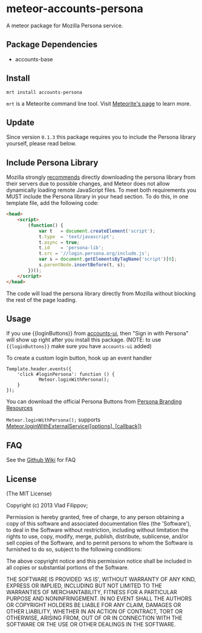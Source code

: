 meteor-accounts-persona
=========================

A meteor package for Mozilla Persona service.

Package Dependencies
--------------------

* accounts-base


Install
--------------------

```
mrt install accounts-persona
```

```mrt``` is a Meteorite command line tool. Visit [Meteorite's page](http://oortcloud.github.com/meteorite/) to learn more.


Update
-------------------

Since version `0.1.3` this package requires you to include the Persona library yourself, please read below.


Include Persona Library
--------------------

Mozilla strongly [recommends](https://developer.mozilla.org/en-US/docs/Persona/Quick_Setup#Step_1.3A_Include_the_Persona_library)
directly downloading the persona library from their servers due to possible changes, and Meteor does not allow
dynamically loading remote JavaScript files. To meet both requirements you MUST include the Persona library in your head section. To do this,
in one template file, add the following code:

```html
<head>
    <script>
        (function() {
            var t   = document.createElement('script');
            t.type  = 'text/javascript';
            t.async = true;
            t.id    = 'persona-lib';
            t.src = '//login.persona.org/include.js';
            var s = document.getElementsByTagName('script')[0];
            s.parentNode.insertBefore(t, s);
        })();
    </script>
</head>
```

The code will load the persona library directly from Mozilla without blocking the rest of the page loading.

Usage
--------------------

If you use {{loginButtons}} from [accounts-ui](http://docs.meteor.com/#accountsui), then "Sign in with Persona"
will show up right after you install this package. (NOTE: to use `{{loginButtons}}` make sure you have `accounts-ui` added)

To create a custom login button, hook up an event handler

```
Template.header.events({
    'click #loginPersona': function () {
            Meteor.loginWithPersona();
    }
});
```

You can download the official Persona Buttons from [Persona Branding Resources](https://developer.mozilla.org/en-US/docs/persona/branding)

```Meteor.loginWithPersona();``` supports [Meteor.loginWithExternalService([options], [callback])](http://docs.meteor.com/#meteor_loginwithexternalservice)

FAQ
----------------------

See the [Github Wiki](https://github.com/vladikoff/meteor-accounts-persona/wiki) for FAQ


License
----------------------

(The MIT License)

Copyright (c) 2013 Vlad Filippov;

Permission is hereby granted, free of charge, to any person obtaining
a copy of this software and associated documentation files (the
'Software'), to deal in the Software without restriction, including
without limitation the rights to use, copy, modify, merge, publish,
distribute, sublicense, and/or sell copies of the Software, and to
permit persons to whom the Software is furnished to do so, subject to
the following conditions:

The above copyright notice and this permission notice shall be
included in all copies or substantial portions of the Software.

THE SOFTWARE IS PROVIDED 'AS IS', WITHOUT WARRANTY OF ANY KIND,
EXPRESS OR IMPLIED, INCLUDING BUT NOT LIMITED TO THE WARRANTIES OF
MERCHANTABILITY, FITNESS FOR A PARTICULAR PURPOSE AND NONINFRINGEMENT.
IN NO EVENT SHALL THE AUTHORS OR COPYRIGHT HOLDERS BE LIABLE FOR ANY
CLAIM, DAMAGES OR OTHER LIABILITY, WHETHER IN AN ACTION OF CONTRACT,
TORT OR OTHERWISE, ARISING FROM, OUT OF OR IN CONNECTION WITH THE
SOFTWARE OR THE USE OR OTHER DEALINGS IN THE SOFTWARE.
